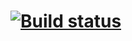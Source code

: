 # [![Build status](https://ci.appveyor.com/api/projects/status/ddwyu8wde2irw3op/branch/main?svg=true)](https://ci.appveyor.com/project/Steinrabe7/autotesting-5-1/branch/main)
